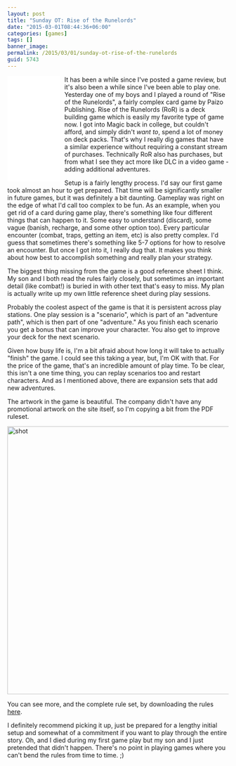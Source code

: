 ```yaml
---
layout: post
title: "Sunday OT: Rise of the Runelords"
date: "2015-03-01T08:44:36+06:00"
categories: [games]
tags: []
banner_image: 
permalink: /2015/03/01/sunday-ot-rise-of-the-runelords
guid: 5743
---
```


<iframe style="width:120px;height:240px;float:left;margin-right:10px" marginwidth="0" marginheight="0" scrolling="no" frameborder="0" src="//ws-na.amazon-adsystem.com/widgets/q?ServiceVersion=20070822&OneJS=1&Operation=GetAdHtml&MarketPlace=US&source=ac&ref=qf_sp_asin_til&ad_type=product_link&tracking_id=raymondcamden-20&marketplace=amazon&region=US&placement=1601255500&asins=1601255500&linkId=DLA5R4D6RXHB5ELF&show_border=true&link_opens_in_new_window=false">
</iframe>  It has been a while since I've posted a game review, but it's also been a while since I've been able to play one. Yesterday one of my boys and I played a round of "Rise of the Runelords", a fairly complex card game by Paizo Publishing. Rise of the Runelords (RoR) is a deck building game which is easily my favorite type of game now. I got into Magic back in college, but couldn't afford, and simply didn't <i>want to</i>, spend a lot of money on deck packs. That's why I really dig games that have a similar experience without requiring a constant stream of purchases. Technically RoR also has purchases, but from what I see they act more like DLC in a video game - adding additional adventures. 

<!--more-->

Setup is a fairly lengthy process. I'd say our first game took almost an hour to get prepared. That time will be significantly smaller in future games, but it was definitely a bit daunting. Gameplay was right on the edge of what I'd call too complex to be fun. As an example, when you get rid of a card during game play, there's something like four different things that can happen to it. Some easy to understand (discard), some vague (banish, recharge, and some other option too). Every particular encounter (combat, traps, getting an item, etc) is also pretty complex. I'd guess that sometimes there's something like 5-7 options for how to resolve an encounter. But once I got into it, I really dug that. It makes you think about how best to accomplish something and really plan your strategy. 

The biggest thing missing from the game is a good reference sheet I think. My son and I both read the rules fairly closely, but sometimes an important detail (like combat!) is buried in with other text that's easy to miss. My plan is actually write up my own little reference sheet during play sessions.

Probably the coolest aspect of the game is that it is persistent across play stations. One play session is a "scenario", which is part of an "adventure path", which is then part of one "adventure." As you finish each scenario you get a bonus that can improve your character. You also get to improve your deck for the next scenario. 

Given how busy life is, I'm a bit afraid about how long it will take to actually "finish" the game. I could see this taking a year, but, I'm OK with that. For the price of the game, that's an incredible amount of play time. To be clear, this isn't a one time thing, you can replay scenarios too and restart characters. And as I mentioned above, there are expansion sets that add new adventures. 

The artwork in the game is beautiful. The company didn't have any promotional artwork on the site itself, so I'm copying a bit from the PDF ruleset.

<a href="http://www.raymondcamden.com/wp-content/uploads/2015/03/shot.png"><img src="https://static.raymondcamden.com/images/wp-content/uploads/2015/03/shot.png" alt="shot" width="780" height="610" class="alignnone size-full wp-image-5744" /></a>

You can see more, and the complete rule set, by downloading the rules <a href="http://paizo.com/download/pathfinder/PZO6000-Rulebook.zip">here</a>.

I definitely recommend picking it up, just be prepared for a lengthy initial setup and somewhat of a commitment if you want to play through the entire story. Oh, and I died during my first game play but my son and I just pretended that didn't happen. There's no point in playing games where you can't bend the rules from time to time. ;)